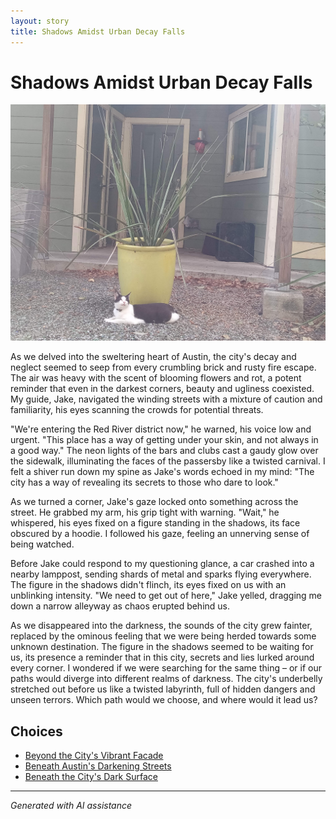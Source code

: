 ```yaml
---
layout: story
title: Shadows Amidst Urban Decay Falls
---
```


# Shadows Amidst Urban Decay Falls

![Shadows Amidst Urban Decay Falls](/input_images/17.jpg)

As we delved into the sweltering heart of Austin, the city's decay and neglect seemed to seep from every crumbling brick and rusty fire escape. The air was heavy with the scent of blooming flowers and rot, a potent reminder that even in the darkest corners, beauty and ugliness coexisted. My guide, Jake, navigated the winding streets with a mixture of caution and familiarity, his eyes scanning the crowds for potential threats.

"We're entering the Red River district now," he warned, his voice low and urgent. "This place has a way of getting under your skin, and not always in a good way." The neon lights of the bars and clubs cast a gaudy glow over the sidewalk, illuminating the faces of the passersby like a twisted carnival. I felt a shiver run down my spine as Jake's words echoed in my mind: "The city has a way of revealing its secrets to those who dare to look."

As we turned a corner, Jake's gaze locked onto something across the street. He grabbed my arm, his grip tight with warning. "Wait," he whispered, his eyes fixed on a figure standing in the shadows, its face obscured by a hoodie. I followed his gaze, feeling an unnerving sense of being watched.

Before Jake could respond to my questioning glance, a car crashed into a nearby lamppost, sending shards of metal and sparks flying everywhere. The figure in the shadows didn't flinch, its eyes fixed on us with an unblinking intensity. "We need to get out of here," Jake yelled, dragging me down a narrow alleyway as chaos erupted behind us.

As we disappeared into the darkness, the sounds of the city grew fainter, replaced by the ominous feeling that we were being herded towards some unknown destination. The figure in the shadows seemed to be waiting for us, its presence a reminder that in this city, secrets and lies lurked around every corner. I wondered if we were searching for the same thing – or if our paths would diverge into different realms of darkness. The city's underbelly stretched out before us like a twisted labyrinth, full of hidden dangers and unseen terrors. Which path would we choose, and where would it lead us?


## Choices

* [Beyond the City's Vibrant Facade](/stories/37)
* [Beneath Austin's Darkening Streets](/stories/65)
* [Beneath the City's Dark Surface](/stories/52)


---
*Generated with AI assistance*
